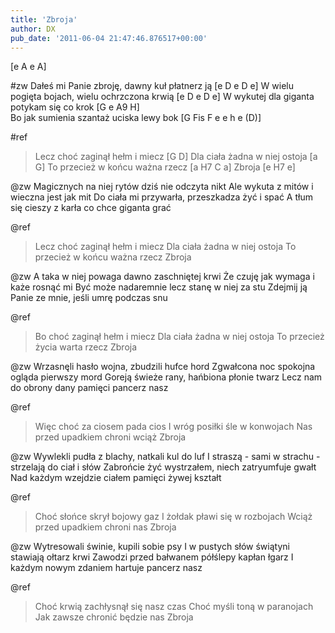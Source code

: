 ```yaml
---
title: 'Zbroja'
author: DX
pub_date: '2011-06-04 21:47:46.876517+00:00'
---
```


[e A e A]

#zw
Dałeś mi Panie zbroję, dawny kuł płatnerz ją [e D e D e]
W wielu pogięta bojach, wielu ochrzczona krwią [e D e D e]
W wykutej dla giganta potykam się co krok [G e A9 H]  
Bo jak sumienia szantaż uciska lewy bok [G Fis F e e h e (D)]

#ref	
>Lecz choć zaginął hełm i miecz [G D] 
>Dla ciała żadna w niej ostoja [a G]
>To przecież w końcu ważna rzecz [a H7 C a]
>Zbroja [e H7 e]

@zw
Magicznych na niej rytów dziś nie odczyta nikt
Ale wykuta z mitów i wieczna jest jak mit
Do ciała mi przywarła, przeszkadza żyć i spać
A tłum się cieszy z karła co chce giganta grać

@ref
>Lecz choć zaginął hełm i miecz
>Dla ciała żadna w niej ostoja
>To przecież w końcu ważna rzecz
>Zbroja

@zw
A taka w niej powaga dawno zaschniętej krwi
Że czuję jak wymaga i każe rosnąć mi
Być może nadaremnie lecz stanę w niej za stu
Zdejmij ją Panie ze mnie, jeśli umrę podczas snu

@ref
>Bo choć zaginął hełm i miecz
>Dla ciała żadna w niej ostoja
>To przecież życia warta rzecz
>Zbroja

@zw
Wrzasnęli hasło wojna, zbudzili hufce hord
Zgwałcona noc spokojna ogląda pierwszy mord
Goreją świeże rany, hańbiona płonie twarz
Lecz nam do obrony dany pamięci pancerz nasz

@ref
>Więc choć za ciosem pada cios
>I wróg posiłki śle w konwojach
>Nas przed upadkiem chroni wciąż
>Zbroja

@zw
Wywlekli pudła z blachy, natkali kul do luf
I straszą - sami w strachu - strzelają do ciał i słów
Zabrońcie żyć wystrzałem, niech zatryumfuje gwałt
Nad każdym wzejdzie ciałem pamięci żywej kształt

@ref
>Choć słońce skrył bojowy gaz
>I żołdak pławi się w rozbojach
>Wciąż przed upadkiem chroni nas
>Zbroja

@zw
Wytresowali świnie, kupili sobie psy
I w pustych słów świątyni stawiają ołtarz krwi
Zawodzi przed bałwanem półślepy kapłan łgarz
I każdym nowym zdaniem hartuje pancerz nasz

@ref
>Choć krwią zachłysnął się nasz czas
>Choć myśli toną w paranojach
>Jak zawsze chronić będzie nas
>Zbroja